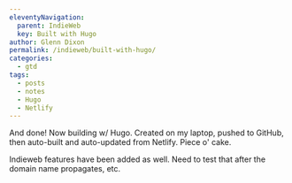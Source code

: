 ```yaml
---
eleventyNavigation:
  parent: IndieWeb
  key: Built with Hugo
author: Glenn Dixon
permalink: /indieweb/built-with-hugo/
categories:
  - gtd
tags:
  - posts
  - notes
  - Hugo
  - Netlify
---
```

And done! Now building w/ Hugo. Created on my laptop, pushed to GitHub, then auto-built and auto-updated from Netlify. Piece o' cake.

Indieweb features have been added as well. Need to test that after the domain name propagates, etc.